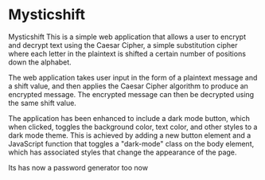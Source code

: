 # Mysticshift
Mysticshift
This is a simple web application that allows a user to encrypt and decrypt text using the Caesar Cipher, a simple substitution cipher where each letter in the plaintext is shifted a certain number of positions down the alphabet.

The web application takes user input in the form of a plaintext message and a shift value, and then applies the Caesar Cipher algorithm to produce an encrypted message. The encrypted message can then be decrypted using the same shift value.

The application has been enhanced to include a dark mode button, which when clicked, toggles the background color, text color, and other styles to a dark mode theme. This is achieved by adding a new button element and a JavaScript function that toggles a "dark-mode" class on the body element, which has associated styles that change the appearance of the page.

Its has now a password generator too now
